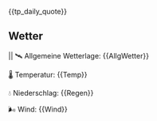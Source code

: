 {{tp_daily_quote}}

## Wetter

||
🛰 Allgemeine Wetterlage: {{AllgWetter}}

🌡 Temperatur: {{Temp}}

💧 Niederschlag: {{Regen}}

🌬 Wind: {{Wind}}